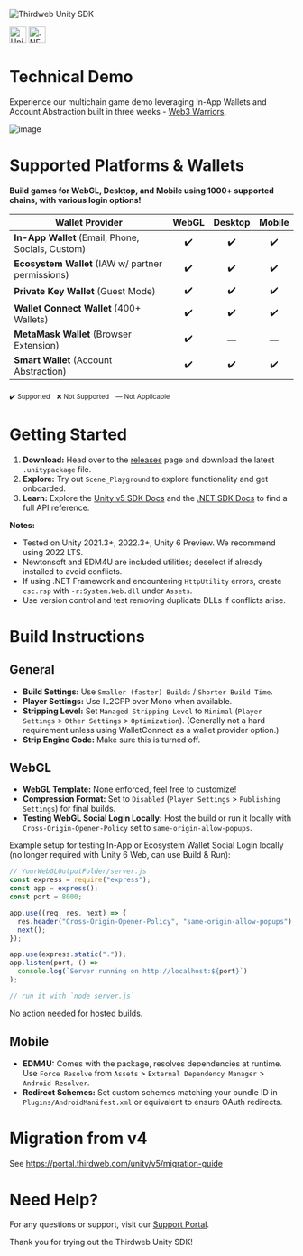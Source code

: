 ![Thirdweb Unity SDK](https://github.com/thirdweb-dev/unity-sdk/assets/43042585/0eb16b66-317b-462b-9eb1-9425c0929c96)

[<img alt="Unity Documentation" src="https://img.shields.io/badge/Unity-Documentation-blue?logo=unity&style=for-the-badge" height="30">](https://portal.thirdweb.com/unity/v5)
[<img alt=".NET Documentation" src="https://img.shields.io/badge/.NET-Documentation-purple?logo=dotnet&style=for-the-badge" height="30">](https://portal.thirdweb.com/dotnet)

# Technical Demo

Experience our multichain game demo leveraging In-App Wallets and Account Abstraction built in three weeks - [Web3 Warriors](https://web3warriors.thirdweb.com/).

![image](https://github.com/thirdweb-dev/unity-sdk/assets/43042585/171198b2-83e7-4c8a-951b-79126dd47abb)

# Supported Platforms & Wallets

**Build games for WebGL, Desktop, and Mobile using 1000+ supported chains, with various login options!**

| Wallet Provider                           | WebGL | Desktop | Mobile |
| ----------------------------------------- | :---: | :-----: | :----: |
| **In-App Wallet** (Email, Phone, Socials, Custom) |  ✔️   |   ✔️    |   ✔️   |
| **Ecosystem Wallet** (IAW w/ partner permissions) |  ✔️   |   ✔️    |   ✔️   |
| **Private Key Wallet** (Guest Mode)       |  ✔️   |   ✔️    |   ✔️   |
| **Wallet Connect Wallet** (400+ Wallets)  |  ✔️   |   ✔️    |   ✔️   |
| **MetaMask Wallet** (Browser Extension)   |  ✔️   |    —    |   —    |
| **Smart Wallet** (Account Abstraction)    |  ✔️   |   ✔️    |   ✔️   |

<sub>✔️ Supported</sub> &nbsp; <sub>❌ Not Supported</sub> &nbsp; <sub>— Not Applicable</sub>

# Getting Started

1. **Download:** Head over to the [releases](https://github.com/thirdweb-dev/unity-sdk/releases) page and download the latest `.unitypackage` file.
2. **Explore:** Try out `Scene_Playground` to explore functionality and get onboarded.
3. **Learn:** Explore the [Unity v5 SDK Docs](https://portal.thirdweb.com/unity/v5) and the [.NET SDK Docs](https://portal.thirdweb.com/dotnet) to find a full API reference.

**Notes:**

- Tested on Unity 2021.3+, 2022.3+, Unity 6 Preview. We recommend using 2022 LTS.
- Newtonsoft and EDM4U are included utilities; deselect if already installed to avoid conflicts.
- If using .NET Framework and encountering `HttpUtility` errors, create `csc.rsp` with `-r:System.Web.dll` under `Assets`.
- Use version control and test removing duplicate DLLs if conflicts arise.

# Build Instructions

## General

- **Build Settings:** Use `Smaller (faster) Builds` / `Shorter Build Time`.
- **Player Settings:** Use IL2CPP over Mono when available.
- **Stripping Level:** Set `Managed Stripping Level` to `Minimal` (`Player Settings` > `Other Settings` > `Optimization`). (Generally not a hard requirement unless using WalletConnect as a wallet provider option.)
- **Strip Engine Code:** Make sure this is turned off.

## WebGL

- **WebGL Template:** None enforced, feel free to customize!
- **Compression Format:** Set to `Disabled` (`Player Settings` > `Publishing Settings`) for final builds.
- **Testing WebGL Social Login Locally:** Host the build or run it locally with `Cross-Origin-Opener-Policy` set to `same-origin-allow-popups`.

Example setup for testing In-App or Ecosystem Wallet Social Login locally (no longer required with Unity 6 Web, can use Build & Run):

```javascript
// YourWebGLOutputFolder/server.js
const express = require("express");
const app = express();
const port = 8000;

app.use((req, res, next) => {
  res.header("Cross-Origin-Opener-Policy", "same-origin-allow-popups");
  next();
});

app.use(express.static("."));
app.listen(port, () =>
  console.log(`Server running on http://localhost:${port}`)
);

// run it with `node server.js`
```

No action needed for hosted builds.

## Mobile

- **EDM4U:** Comes with the package, resolves dependencies at runtime. Use `Force Resolve` from `Assets` > `External Dependency Manager` > `Android Resolver`.
- **Redirect Schemes:** Set custom schemes matching your bundle ID in `Plugins/AndroidManifest.xml` or equivalent to ensure OAuth redirects.

# Migration from v4

See https://portal.thirdweb.com/unity/v5/migration-guide

# Need Help?

For any questions or support, visit our [Support Portal](https://thirdweb.com/support).

Thank you for trying out the Thirdweb Unity SDK!
